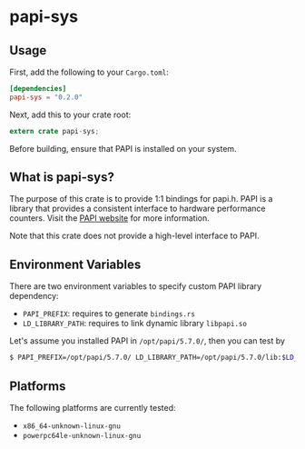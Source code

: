 papi-sys
========

## Usage

First, add the following to your `Cargo.toml`:

```toml
[dependencies]
papi-sys = "0.2.0"
```

Next, add this to your crate root:

```rust
extern crate papi-sys;
```

Before building, ensure that PAPI is installed on your system.

## What is papi-sys?

The purpose of this crate is to provide 1:1 bindings for papi.h.
PAPI is a library that provides a consistent interface to hardware performance
counters. Visit the [PAPI website](http://icl.utk.edu/papi) for more information.

Note that this crate does not provide a high-level interface to PAPI.

## Environment Variables

There are two environment variables to specify custom PAPI library dependency:
- `PAPI_PREFIX`: requires to generate `bindings.rs`
- `LD_LIBRARY_PATH`: requires to link dynamic library `libpapi.so`

Let's assume you installed PAPI in `/opt/papi/5.7.0/`, then you can test by
```bash
$ PAPI_PREFIX=/opt/papi/5.7.0/ LD_LIBRARY_PATH=/opt/papi/5.7.0/lib:$LD_LIBRARY_PATH cargo test
```

## Platforms

The following platforms are currently tested:

* `x86_64-unknown-linux-gnu`
* `powerpc64le-unknown-linux-gnu`

